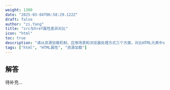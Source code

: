 ```yaml
---
weight: 1300
date: "2025-03-04T06:58:29.122Z"
draft: false
author: "zi.Yang"
title: "src与href属性差异对比"
icon: "html"
toc: true
description: "请从资源加载机制、应用场景和浏览器处理方式三个方面，对比HTML元素中src属性与href属性的核心区别，并举例说明两者的典型使用场景。"
tags: ["html", "HTML属性", "资源加载"]
---
```


## 解答

待补充...
